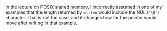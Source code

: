 In the lecture on POSIX shared memory,
I incorrectly assumed in one of my examples that the length returned by
`strlen` would include the NUL (`'\0'`) character.
That is not the case,
and it changes how far the pointer would move after writing in that example.
